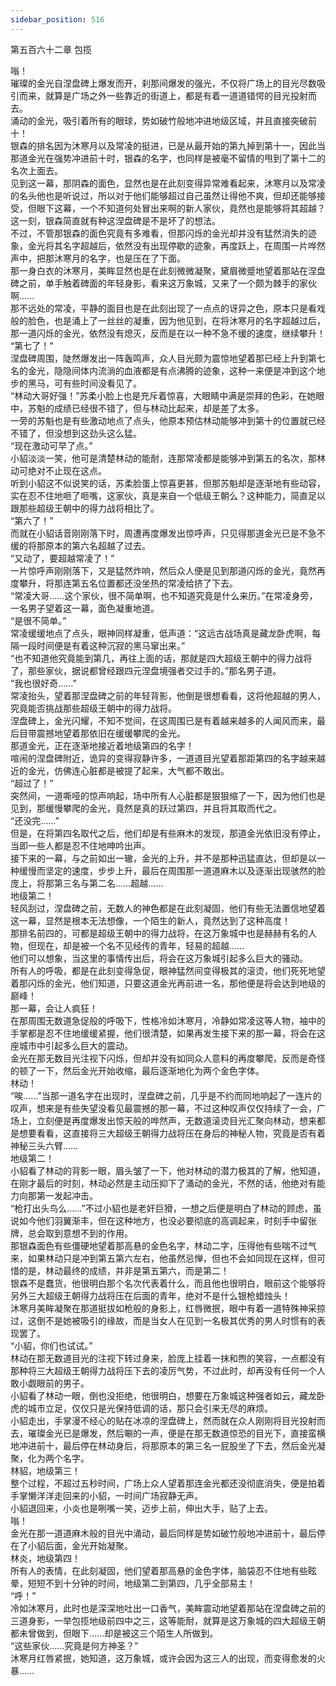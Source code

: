 ```yaml
---
sidebar_position: 516
---
```

 第五百六十二章 包揽


嗡！  
璀璨的金光自涅盘碑上爆发而开，刹那间爆发的强光，不仅将广场上的目光尽数吸引而来，就算是广场之外一些靠近的街道上，都是有着一道道错愕的目光投射而去。  
涌动的金光，吸引着所有的眼球，势如破竹般地冲进地级区域，并且直接突破前十！  
银森的排名因为沐寒月以及常凌的挺进，已是从最开始的第九掉到第十一，因此当那道金光在强势冲进前十时，银森的名字，也同样是被毫不留情的甩到了第十二的名次上面去。  
见到这一幕，那阴森的面色，显然也是在此刻变得异常难看起来，沐寒月以及常凌的名头他也是听说过，所以对于他们能够超过自己虽然让得他不爽，但却还能够接受，但眼下这幕，一个不知道何处冒出来啊的新人家伙，竟然也是能够将其超越？  
这一刻，银森简直就有种这涅盘碑是不是坏了的想法。  
不过，不管那银森的面色究竟有多难看，但那闪烁的金光却并没有猛然消失的迹象，金光将其名字超越后，依然没有出现停歇的迹象，再度跃上，在周围一片哗然声中，把那沐寒月的名字，也是压在了下面。  
那一身白衣的沐寒月，美眸显然也是在此刻微微凝聚，黛眉微蹙地望着那站在涅盘碑之前，单手触着碑面的年轻身影，看来这万象城，又来了一个颇为棘手的家伙啊……  
那不远处的常凌，平静的面目也是在此刻出现了一点点的讶异之色，原本只是看戏般的脸色，也是涌上了一丝丝的凝重，因为他见到，在将沐寒月的名字超越过后，那一道闪烁的金光，依然没有熄灭，反而是在以一种不急不缓的速度，继续攀升！  
“第七了！”  
涅盘碑周围，陡然爆发出一阵轰鸣声，众人目光颇为震惊地望着那已经上升到第七名的金光，隐隐间体内流淌的血液都是有点沸腾的迹象，这种一来便是冲到这个地步的黑马，可有些时间没看见了。  
“林动大哥好强！”苏柔小脸上也是充斥着惊喜，大眼睛中满是崇拜的色彩，在她眼中，苏魁的成绩已经很不错了，但与林动比起来，却是差了太多。  
一旁的苏魁也是有些激动地点了点头，他原本预估林动能够冲到第十的位置就已经不错了，但没想到这劲头这么猛。  
“现在激动可早了点。”  
小貂淡淡一笑，他可是清楚林动的能耐，连那常凌都是能够冲到第五的名次，那林动可绝对不止现在这点。  
听到小貂这不似说笑的话，苏柔脸蛋上惊喜更甚，但那苏魁却是逐渐地有些动容，实在忍不住地咂了咂嘴，这家伙，真是来自一个低级王朝么？这种能力，简直足以跟那些超级王朝中的得力战将相比了。  
“第六了！”  
而就在小貂话音刚刚落下时，周遭再度爆发出惊呼声，只见得那道金光已是不急不缓的将那原本的第六名超越了过去。  
“又动了，要超越常凌了！”  
一片惊呼声刚刚落下，又是猛然炸响，然后众人便是见到那道闪烁的金光，竟然再度攀升，将那连第五名位置都还没坐热的常凌给挤了下去。  
“常凌大哥……这个家伙，很不简单啊，也不知道究竟是什么来历。”在常凌身旁，一名男子望着这一幕，面色凝重地道。  
“是很不简单。”  
常凌缓缓地点了点头，眼神同样凝重，低声道：“这远古战场真是藏龙卧虎啊，每隔一段时间便是有着这种沉寂的黑马窜出来。”  
“也不知道他究竟能到第几，再往上面的话，那就是四大超级王朝中的得力战将了，那些家伙，据说都曾经跟四元涅盘境强者交过手的。”那名男子道。  
“我也很好奇……”  
常凌抬头，望着那涅盘碑之前的年轻背影，他倒是很想看看，这将他超越的男人，究竟能否挑战那些超级王朝中的得力战将。  
涅盘碑上，金光闪耀，不知不觉间，在这周围已是有着越来越多的人闻风而来，最后目带震撼地望着那依旧在缓缓攀爬的金光。  
那道金光，正在逐渐地接近着地级第四的名字！  
喧闹的涅盘碑附近，诡异的变得寂静许多，一道道目光望着那距第四的名字越来越近的金光，仿佛连心脏都是被提了起来，大气都不敢出。  
“超过了！”  
突然间，一道嘶哑的惊声响起，场中所有人心脏都是狠狠缩了一下，因为他们也是见到，那缓慢攀爬的金光，竟然是真的跃过第四，并且将其取而代之。  
“还没完……”  
但是，在将第四名取代之后，他们却是有些麻木的发现，那道金光依旧没有停止，当即一些人都是忍不住地呻吟出声。  
接下来的一幕，与之前如出一辙，金光的上升，并不是那种迅猛直达，但却是以一种缓慢而坚定的速度，步步上升，最后在周围那一道道麻木以及逐渐出现骇然的脸庞上，将那第三名与第二名……超越……  
地级第二！  
轻风刮过，涅盘碑之前，无数人的神色都是在此刻凝固，他们有些无法置信地望着这一幕，显然是根本无法想像，一个陌生的新人，竟然达到了这种高度！  
那排名前四的，可都是超级王朝中的得力战将，在这万象城中也是赫赫有名的人物，但现在，却是被一个名不见经传的青年，轻易的超越……  
他们可以想象，当这里的事情传出后，将会在这万象城引起多么巨大的骚动。  
所有人的呼吸，都是在此刻变得急促，眼神猛然间变得极其的滚烫，他们死死地望着那闪烁的金光，他们知道，只要这道金光再前进一名，那他便是将会达到地级的巅峰！  
那一幕，会让人疯狂！  
在那周围无数道急促般的呼吸下，性格冷如沐寒月，冷静如常凌这等人物，袖中的手掌都是忍不住地缓缓紧握，他们很清楚，如果再发生接下来的那一幕，将会在这座城市中引起多么巨大的震动。  
金光在那无数目光注视下闪烁，但却并没有如同众人意料的再度攀爬，反而是奇怪的顿了一下，然后金光开始收缩，最后逐渐地化为两个金色字体。  
林动！  
“唉……”当那一道名字在出现时，涅盘碑之前，几乎是不约而同地响起了一连片的叹声，想来是有些失望没看见最震撼的那一幕，不过这种叹声仅仅持续了一会，广场上，立刻便是再度爆发出惊天般的哗然声，无数道滚烫目光汇聚向林动，想来都是想要看看，这直接将三大超级王朝得力战将压在身后的神秘人物，究竟是否有着神秘三头六臂……  
地级第二！  
小貂看了林动的背影一眼，眉头皱了一下，他对林动的潜力极其的了解，他知道，在刚才最后的时刻，林动必然是主动压抑下了涌动的金光，不然的话，他绝对有能力向那第一发起冲击。  
“枪打出头鸟么……”不过小貂也是老奸巨猾，一想之后便是明白了林动的顾虑，虽说如今他们羽翼渐丰，但在这种地方，也没必要彻底的高调起来，时刻手中留张牌，总会取到意想不到的作用。  
那银森面色有些僵硬地望着那高悬的金色名字，林动二字，压得他有些喘不过气来，如果林动只是冲到第五第六左右，他虽然忌惮，但也不会如同现在这样，但可惜的是，林动最终的成绩，并非是第五第六，而是第二！  
银森不是蠢货，他很明白那个名次代表着什么，而且他也很明白，眼前这个能够将另外三大超级王朝得力战将压在后面的青年，绝对不是什么银枪蜡烛头！  
沐寒月美眸凝聚在那道挺拔如枪般的身影上，红唇微抿，眼中有着一道特殊神采掠过，这倒不是她被吸引的缘故，而是当女人在见到一名极其优秀的男人时惯有的表现罢了。  
“小貂，你们也试试。”  
林动在那无数道目光的注视下转过身来，脸庞上挂着一抹和煦的笑容，一点都没有那种将三大超级王朝得力战将压下去的凌厉气势，不过此时，却再没有任何一个人敢小觑眼前的男子。  
小貂看了林动一眼，倒也没拒绝，他很明白，想要在万象城这种强者如云，藏龙卧虎的城市立足，仅仅只是光保持低调的话，那只会引来无尽的麻烦。  
小貂走出，手掌漫不经心的贴在冰凉的涅盘碑上，然而就在众人刚刚将目光投射而去，璀璨金光已是爆发，然后唰的一声，便是在那无数道惊恐的目光下，直接蛮横地冲进前十，最后停在林动身后，将那原本的第三名一屁股坐了下去，然后金光凝聚，化为两个名字。  
林貂，地级第三！  
整个过程，不超过五秒时间，广场上众人望着那连金光都还没彻底消失，便是拍着手掌懒洋洋走回来的小貂，一时间广场寂静无声。  
小貂退回来，小炎也是咧嘴一笑，迈步上前，伸出大手，贴了上去。  
嗡！  
金光在那一道道麻木般的目光中涌动，最后同样是势如破竹般地冲进前十，最后停在了小貂后面，金光开始凝聚。  
林炎，地级第四！  
所有人的表情，在此刻凝固，他们望着那高悬的金色字体，脑袋忍不住地有些眩晕，短短不到十分钟的时间，地级第二到第四，几乎全部易主！  
“呼！”  
冷如沐寒月，此时也是深深地吐出一口香气，美眸震动地望着那站在涅盘碑之前的三道身影，一举包揽地级前四中之三，这等能耐，就算是这万象城的四大超级王朝都未曾做到，但眼下……却是被这三个陌生人所做到。  
“这些家伙……究竟是何方神圣？”  
沐寒月红唇紧抿，她知道，这万象城，或许会因为这三人的出现，而变得愈发的火暴……  
  
  
